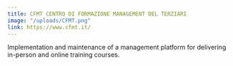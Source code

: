 ```yaml
---
title: CFMT CENTRO DI FORMAZIONE MANAGEMENT DEL TERZIARI
image: "/uploads/CFMT.png"
link: https://www.cfmt.it/
---
```


Implementation and maintenance of a management platform for delivering in-person and online training courses.